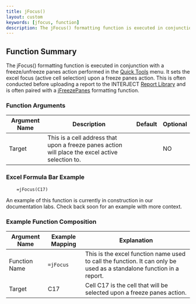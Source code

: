 ```yaml
---
title: jFocus()
layout: custom
keywords: [jfocus, function]
description: The jFocus() formatting function is executed in conjunction with a freeze/unfreeze panes action performed in the Quick Tools menu. 
---
```


## Function Summary

The jFocus() formatting function is executed in conjunction with a freeze/unfreeze panes action performed in the [Quick Tools](/wGetStarted/INTERJECT-Ribbon-Menu-Items.html#quick-tools) menu. It sets the excel focus (active cell selection) upon a freeze panes action. This is often conducted before uploading a report to the INTERJECT [Report Library](/wAbout/Report-Library-Basics.html) and is often paired with a [jFreezePanes](/wIndex/jFreezePanes.html) formatting function.

### Function Arguments

| Argument Name | Description                                                                                      | Default | Optional |
|----------------|--------------------------------------------------------------------------------------------------|---------|----------|
| Target         | This is a cell address that upon a freeze panes action will place the excel active selection to. |         | NO       |

### Excel Formula Bar Example

```Excel
    =jFocus(C17)
```
An example of this function is currently in construction in our documentation labs. Check back soon for an example with more context.

### Example Function Composition

| Argument Name | Example Mapping | Explanation                                                                                                          |
|---------------|-----------------|----------------------------------------------------------------------------------------------------------------------|
| Function Name | `=jFocus`       | This is the excel function name used to call the function. It can only be used as a standalone function in a report. |
| Target        | C17             | Cell C17 is the cell that will be selected upon a freeze panes action.                                               |
